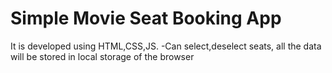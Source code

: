 # Simple Movie Seat Booking App
It is developed using HTML,CSS,JS. 
-Can select,deselect seats, all the data will be stored in local storage of the browser
